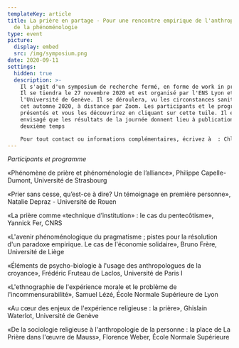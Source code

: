 ```yaml
---
templateKey: article
title: La prière en partage - Pour une rencontre empirique de l'anthropologie et
  de la phénoménologie
type: event
picture:
  display: embed
  src: /img/symposium.png
date: 2020-09-11
settings:
  hidden: true
  description: >-
    Il s'agit d'un symposium de recherche fermé, en forme de work in progress.
    Il se tiendra le 27 novembre 2020 et est organisé par l'ENS Lyon et
    l'Université de Genève. Il se déroulera, vu les circonstances sanitaires de
    cet automne 2020, à distance par Zoom. Les participants et le programme sont
    présentés et vous les découvrirez en cliquant sur cette tuile. Il est
    envisagé que les résultats de la journée donnent lieu à publication dans un
    deuxième temps

    Pour tout contact ou informations complémentaires, écrivez à  : Chloé.Mathys@unige.ch
---
```

*Participants et programme*

«Phénomène de prière et phénoménologie de l’alliance»,
Philippe Capelle-Dumont, Université de Strasbourg


«Prier sans cesse, qu’est-ce à dire? Un témoignage en première
personne», Natalie Depraz - Université de Rouen


«La prière comme «technique d’institution» : le cas du
pentecôtisme», Yannick Fer, CNRS


«L'avenir phénoménologique du pragmatisme ; pistes pour la résolution
d'un paradoxe empirique. Le cas de l'économie solidaire», Bruno Frère,
Université de Liège


«Éléments de psycho-biologie à l'usage des anthropologues de la
croyance», Frédéric Fruteau de Laclos, Université de Paris I


«L'ethnographie de l'expérience morale et le problème de
l'incommensurabilité», Samuel Lézé, École Normale Supérieure de Lyon


«Au cœur des enjeux de l'expérience religieuse : la prière», Ghislain
Waterlot, Université de Genève


«De la sociologie religieuse à l'anthropologie de la personne : la place de
La Prière dans l'œuvre de Mauss», Florence Weber, École Normale
Supérieure